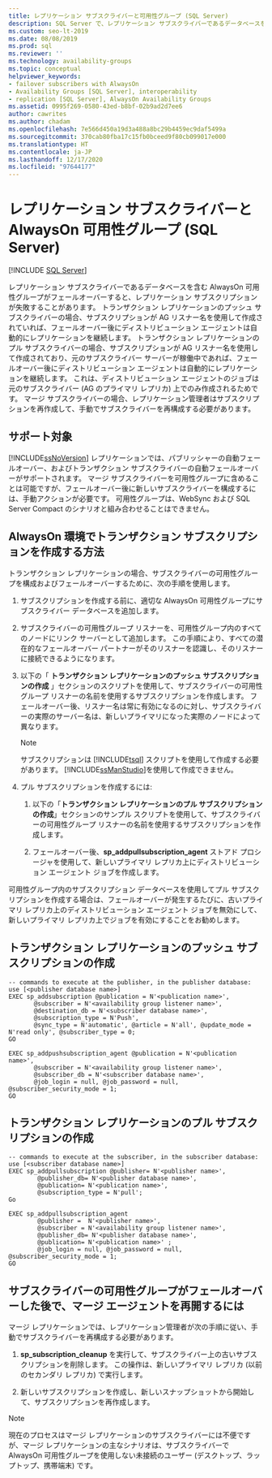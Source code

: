 ```yaml
---
title: レプリケーション サブスクライバーと可用性グループ (SQL Server)
description: SQL Server で、レプリケーション サブスクライバーであるデータベースを含む Always On 可用性グループがフェールオーバーするとどうなるかを説明します。
ms.custom: seo-lt-2019
ms.date: 08/08/2019
ms.prod: sql
ms.reviewer: ''
ms.technology: availability-groups
ms.topic: conceptual
helpviewer_keywords:
- failover subscribers with AlwaysOn
- Availability Groups [SQL Server], interoperability
- replication [SQL Server], AlwaysOn Availability Groups
ms.assetid: 0995f269-0580-43ed-b8bf-02b9ad2d7ee6
author: cawrites
ms.author: chadam
ms.openlocfilehash: 7e566d450a19d3a488a8bc29b4459ec9daf5499a
ms.sourcegitcommit: 370cab80fba17c15fb0bceed9f80cb099017e000
ms.translationtype: HT
ms.contentlocale: ja-JP
ms.lasthandoff: 12/17/2020
ms.locfileid: "97644177"
---
```

# <a name="replication-subscribers-and-always-on-availability-groups-sql-server"></a>レプリケーション サブスクライバーと AlwaysOn 可用性グループ (SQL Server)
[!INCLUDE [SQL Server](../../../includes/applies-to-version/sqlserver.md)]

  レプリケーション サブスクライバーであるデータベースを含む AlwaysOn 可用性グループがフェールオーバーすると、レプリケーション サブスクリプションが失敗することがあります。 トランザクション レプリケーションのプッシュ サブスクライバーの場合、サブスクリプションが AG リスナー名を使用して作成されていれば、フェールオーバー後にディストリビューション エージェントは自動的にレプリケーションを継続します。 トランザクション レプリケーションのプル サブスクライバーの場合、サブスクリプションが AG リスナー名を使用して作成されており、元のサブスクライバー サーバーが稼働中であれば、フェールオーバー後にディストリビューション エージェントは自動的にレプリケーションを継続します。 これは、ディストリビューション エージェントのジョブは元のサブスクライバー (AG のプライマリ レプリカ) 上でのみ作成されるためです。 マージ サブスクライバーの場合、レプリケーション管理者はサブスクリプションを再作成して、手動でサブスクライバーを再構成する必要があります。  
  
## <a name="what-is-supported"></a>サポート対象  
 [!INCLUDE[ssNoVersion](../../../includes/ssnoversion-md.md)] レプリケーションでは、パブリッシャーの自動フェールオーバー、およびトランザクション サブスクライバーの自動フェールオーバーがサポートされます。 マージ サブスクライバーを可用性グループに含めることは可能ですが、フェールオーバー後に新しいサブスクライバーを構成するには、手動アクションが必要です。 可用性グループは、WebSync および SQL Server Compact のシナリオと組み合わせることはできません。  
  
## <a name="how-to-create-transactional-subscription-in-an-always-on-environment"></a>AlwaysOn 環境でトランザクション サブスクリプションを作成する方法  
 トランザクション レプリケーションの場合、サブスクライバーの可用性グループを構成およびフェールオーバーするために、次の手順を使用します。  
  
1.  サブスクリプションを作成する前に、適切な AlwaysOn 可用性グループにサブスクライバー データベースを追加します。  
  
2.  サブスクライバーの可用性グループ リスナーを、可用性グループ内のすべてのノードにリンク サーバーとして追加します。 この手順により、すべての潜在的なフェールオーバー パートナーがそのリスナーを認識し、そのリスナーに接続できるようになります。  
  
3.  以下の「 **トランザクション レプリケーションのプッシュ サブスクリプションの作成** 」セクションのスクリプトを使用して、サブスクライバーの可用性グループ リスナーの名前を使用するサブスクリプションを作成します。 フェールオーバー後、リスナー名は常に有効になるのに対し、サブスクライバーの実際のサーバー名は、新しいプライマリになった実際のノードによって異なります。  
  
    > [!NOTE]  
    >  サブスクリプションは [!INCLUDE[tsql](../../../includes/tsql-md.md)] スクリプトを使用して作成する必要があります。 [!INCLUDE[ssManStudio](../../../includes/ssmanstudio-md.md)]を使用して作成できません。  
  
4.  プル サブスクリプションを作成するには:  
  
    1.  以下の「**トランザクション レプリケーションのプル サブスクリプションの作成**」セクションのサンプル スクリプトを使用して、サブスクライバーの可用性グループ リスナーの名前を使用するサブスクリプションを作成します。 
   
    2.  フェールオーバー後、**sp_addpullsubscription_agent** ストアド プロシージャを使用して、新しいプライマリ レプリカ上にディストリビューション エージェント ジョブを作成します。 
  
 可用性グループ内のサブスクリプション データベースを使用してプル サブスクリプションを作成する場合は、フェールオーバーが発生するたびに、古いプライマリ レプリカ上のディストリビューション エージェント ジョブを無効にして、新しいプライマリ レプリカ上でジョブを有効にすることをお勧めします。  
  
## <a name="creating-a-transactional-replication-push-subscription"></a>トランザクション レプリケーションのプッシュ サブスクリプションの作成  
  
```  
-- commands to execute at the publisher, in the publisher database:  
use [<publisher database name>]  
EXEC sp_addsubscription @publication = N'<publication name>',   
       @subscriber = N'<availability group listener name>',   
       @destination_db = N'<subscriber database name>',   
       @subscription_type = N'Push',   
       @sync_type = N'automatic', @article = N'all', @update_mode = N'read only', @subscriber_type = 0;  
GO  
  
EXEC sp_addpushsubscription_agent @publication = N'<publication name>',   
       @subscriber = N'<availability group listener name>',   
       @subscriber_db = N'<subscriber database name>',   
       @job_login = null, @job_password = null, @subscriber_security_mode = 1;  
GO  
```  

## <a name="creating-a-transactional-replication-pull-subscription"></a>トランザクション レプリケーションのプル サブスクリプションの作成  
  
```  
-- commands to execute at the subscriber, in the subscriber database:  
use [<subscriber database name>]  
EXEC sp_addpullsubscription @publisher= N'<publisher name>',
        @publisher_db= N'<publisher database name>',
        @publication= N'<publication name>',
        @subscription_type = N'pull';
Go

EXEC sp_addpullsubscription_agent 
        @publisher =  N'<publisher name>', 
        @subscriber = N'<availability group listener name>',
        @publisher_db= N'<publisher database name>',
        @publication= N'<publication name>' ;
        @job_login = null, @job_password = null, @subscriber_security_mode = 1;  
GO
```  
  
## <a name="to-resume-the-merge-agents-after-the-availability-group-of-the-subscriber-fails-over"></a>サブスクライバーの可用性グループがフェールオーバーした後で、マージ エージェントを再開するには  
 マージ レプリケーションでは、レプリケーション管理者が次の手順に従い、手動でサブスクライバーを再構成する必要があります。  
  
1.  **sp_subscription_cleanup** を実行して、サブスクライバー上の古いサブスクリプションを削除します。 この操作は、新しいプライマリ レプリカ (以前のセカンダリ レプリカ) で実行します。  
  
2.  新しいサブスクリプションを作成し、新しいスナップショットから開始して、サブスクリプションを再作成します。  
  
> [!NOTE]  
>  現在のプロセスはマージ レプリケーションのサブスクライバーには不便ですが、マージ レプリケーションの主なシナリオは、サブスクライバーで AlwaysOn 可用性グループを使用しない未接続のユーザー (デスクトップ、ラップトップ、携帯端末) です。  
  
  
